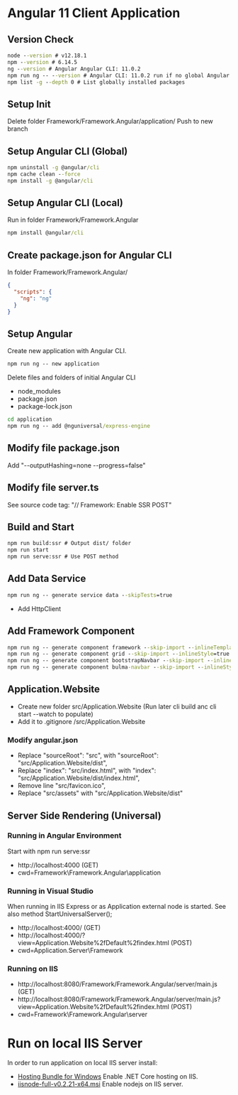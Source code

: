 # Angular 11 Client Application

## Version Check
```cmd
node --version # v12.18.1
npm --version # 6.14.5
ng --version # Angular Angular CLI: 11.0.2
npm run ng -- --version # Angular CLI: 11.0.2 run if no global Angular is installed. Run in folder Framework/Framework.Angular/application/
npm list -g --depth 0 # List globally installed packages
```

## Setup Init
Delete folder Framework/Framework.Angular/application/
Push to new branch

## Setup Angular CLI (Global)
```cmd
npm uninstall -g @angular/cli
npm cache clean --force
npm install -g @angular/cli
```

## Setup Angular CLI (Local)
Run in folder Framework/Framework.Angular
```cmd
npm install @angular/cli
```

## Create package.json for Angular CLI
In folder Framework/Framework.Angular/
```json
{
  "scripts": {
	"ng": "ng"
  }
}
```

## Setup Angular
Create new application with Angular CLI.
```cmd
npm run ng -- new application
```

Delete files and folders of initial Angular CLI
* node_modules
* package.json
* package-lock.json

```cmd
cd application
npm run ng -- add @nguniversal/express-engine
```

## Modify file package.json
Add "--outputHashing=none --progress=false"

## Modify file server.ts
See source code tag: "// Framework: Enable SSR POST"

## Build and Start
```cmd
npm run build:ssr # Output dist/ folder
npm run start
npm run serve:ssr # Use POST method
```

## Add Data Service
```cmd
npm run ng -- generate service data --skipTests=true
```

* Add HttpClient

## Add Framework Component
```cmd
npm run ng -- generate component framework --skip-import --inlineTemplate=true --inlineStyle=true --skipTests=true
npm run ng -- generate component grid --skip-import --inlineStyle=true --skipTests=true
npm run ng -- generate component bootstrapNavbar --skip-import --inlineStyle=true --skipTests=true
npm run ng -- generate component bulma-navbar --skip-import --inlineStyle=true --skipTests=true
```

## Application.Website
* Create new folder src/Application.Website (Run later cli build anc cli start --watch to populate)
* Add it to .gitignore /src/Application.Website
### Modify angular.json
* Replace "sourceRoot": "src", with "sourceRoot": "src/Application.Website/dist",
* Replace "index": "src/index.html", with "index": "src/Application.Website/dist/index.html",
* Remove line "src/favicon.ico",
* Replace "src/assets" with "src/Application.Website/dist"

## Server Side Rendering (Universal)
### Running in Angular Environment
Start with npm run serve:ssr
* http://localhost:4000 (GET)
* cwd=Framework\Framework.Angular\application
### Running in Visual Studio
When running in IIS Express or as Application external node is started. See also method StartUniversalServer();
* http://localhost:4000/ (GET)
* http://localhost:4000/?view=Application.Website%2fDefault%2findex.html (POST)
* cwd=Application.Server\Framework
### Running on IIS
* http://localhost:8080/Framework/Framework.Angular/server/main.js (GET)
* http://localhost:8080/Framework/Framework.Angular/server/main.js?view=Application.Website%2fDefault%2findex.html (POST)
* cwd=Framework\Framework.Angular\server

# Run on local IIS Server
In order to run application on local IIS server install:
* [Hosting Bundle for Windows](https://dotnet.microsoft.com/download/thank-you/dotnet-runtime-3.0.0-windows-hosting-bundle-installer) Enable .NET Core hosting on IIS.
* [iisnode-full-v0.2.21-x64.msi](https://github.com/azure/iisnode) Enable nodejs on IIS server.

